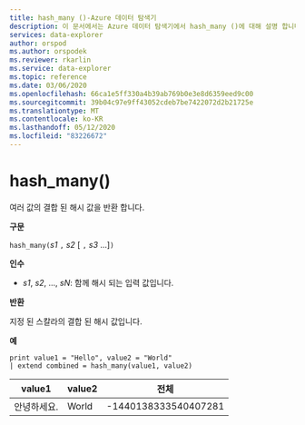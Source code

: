 ```yaml
---
title: hash_many ()-Azure 데이터 탐색기
description: 이 문서에서는 Azure 데이터 탐색기에서 hash_many ()에 대해 설명 합니다.
services: data-explorer
author: orspod
ms.author: orspodek
ms.reviewer: rkarlin
ms.service: data-explorer
ms.topic: reference
ms.date: 03/06/2020
ms.openlocfilehash: 66ca1e5ff330a4b39ab769b0e3e8d6359eed9c00
ms.sourcegitcommit: 39b04c97e9ff43052cdeb7be7422072d2b21725e
ms.translationtype: MT
ms.contentlocale: ko-KR
ms.lasthandoff: 05/12/2020
ms.locfileid: "83226672"
---
```

# <a name="hash_many"></a>hash_many()

여러 값의 결합 된 해시 값을 반환 합니다.

**구문**

`hash_many(`*s1* `,` *s2* [ `,` *s3* ...]`)`

**인수**

* *s1*, *s2*, ..., *sN*: 함께 해시 되는 입력 값입니다.

**반환**

지정 된 스칼라의 결합 된 해시 값입니다.

**예**

<!-- csl: https://help.kusto.windows.net/Samples -->
```kusto
print value1 = "Hello", value2 = "World"
| extend combined = hash_many(value1, value2)
```

|value1|value2|전체|
|---|---|---|
|안녕하세요.|World|-1440138333540407281|
